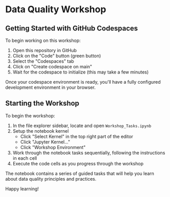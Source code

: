 # Data Quality Workshop

## Getting Started with GitHub Codespaces

To begin working on this workshop:

1. Open this repository in GitHub
2. Click on the "Code" button (green button)
3. Select the "Codespaces" tab
4. Click on "Create codespace on main"
5. Wait for the codespace to initialize (this may take a few minutes)

Once your codespace environment is ready, you'll have a fully configured development environment in your browser.

## Starting the Workshop

To begin the workshop:

1. In the file explorer sidebar, locate and open `Workshop_Tasks.ipynb`
2. Setup the notebook kernel
    + Click "Select Kernel" in the top right part of the editor
    + Click "Jupyter Kernel..."
    + Click "Workshop Environment"
4. Work through the notebook tasks sequentially, following the instructions in each cell
5. Execute the code cells as you progress through the workshop

The notebook contains a series of guided tasks that will help you learn about data quality principles and practices.

Happy learning!